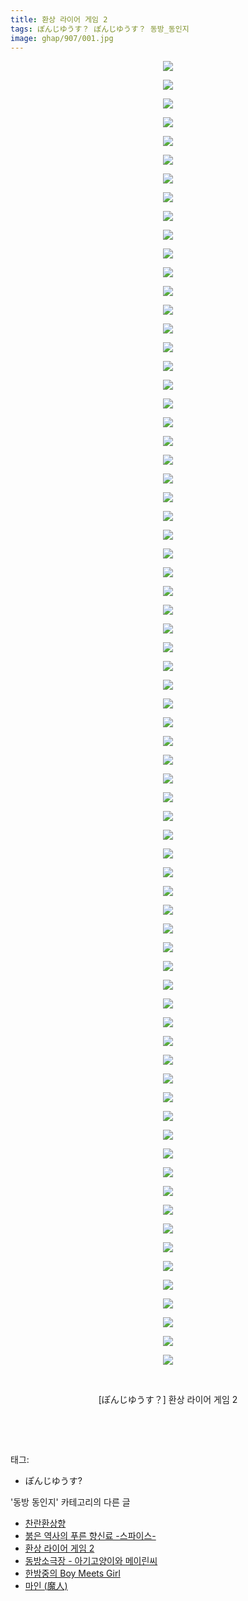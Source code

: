 ```yaml
---
title: 환상 라이어 게임 2
tags: ぽんじゆうす？ ぽんじゆうす？ 동방_동인지
image: ghap/907/001.jpg
---
```

<div class="article">
<p style="text-align: center; clear: none; float: none;"><img src="{{ site.nasurl }}/ghap/907/001.jpg"/></p>
<p style="text-align: center; clear: none; float: none;"><img src="{{ site.nasurl }}/ghap/907/002.jpg"/></p>
<p style="text-align: center; clear: none; float: none;"><img src="{{ site.nasurl }}/ghap/907/003.jpg"/></p>
<p style="text-align: center; clear: none; float: none;"><img src="{{ site.nasurl }}/ghap/907/004.jpg"/></p>
<p style="text-align: center; clear: none; float: none;"><img src="{{ site.nasurl }}/ghap/907/005.jpg"/></p>
<p style="text-align: center; clear: none; float: none;"><img src="{{ site.nasurl }}/ghap/907/006.jpg"/></p>
<p style="text-align: center; clear: none; float: none;"><img src="{{ site.nasurl }}/ghap/907/007.jpg"/></p>
<p style="text-align: center; clear: none; float: none;"><img src="{{ site.nasurl }}/ghap/907/008.jpg"/></p>
<p style="text-align: center; clear: none; float: none;"><img src="{{ site.nasurl }}/ghap/907/009.jpg"/></p>
<p style="text-align: center; clear: none; float: none;"><img src="{{ site.nasurl }}/ghap/907/010.jpg"/></p>
<p style="text-align: center; clear: none; float: none;"><img src="{{ site.nasurl }}/ghap/907/011.jpg"/></p>
<p style="text-align: center; clear: none; float: none;"><img src="{{ site.nasurl }}/ghap/907/012.jpg"/></p>
<p style="text-align: center; clear: none; float: none;"><img src="{{ site.nasurl }}/ghap/907/013.jpg"/></p>
<p style="text-align: center; clear: none; float: none;"><img src="{{ site.nasurl }}/ghap/907/014.jpg"/></p>
<p style="text-align: center; clear: none; float: none;"><img src="{{ site.nasurl }}/ghap/907/015.jpg"/></p>
<p style="text-align: center; clear: none; float: none;"><img src="{{ site.nasurl }}/ghap/907/016.jpg"/></p>
<p style="text-align: center; clear: none; float: none;"><img src="{{ site.nasurl }}/ghap/907/017.jpg"/></p>
<p style="text-align: center; clear: none; float: none;"><img src="{{ site.nasurl }}/ghap/907/018.jpg"/></p>
<p style="text-align: center; clear: none; float: none;"><img src="{{ site.nasurl }}/ghap/907/019.jpg"/></p>
<p style="text-align: center; clear: none; float: none;"><img src="{{ site.nasurl }}/ghap/907/020.jpg"/></p>
<p style="text-align: center; clear: none; float: none;"><img src="{{ site.nasurl }}/ghap/907/021.jpg"/></p>
<p style="text-align: center; clear: none; float: none;"><img src="{{ site.nasurl }}/ghap/907/022.jpg"/></p>
<p style="text-align: center; clear: none; float: none;"><img src="{{ site.nasurl }}/ghap/907/023.jpg"/></p>
<p style="text-align: center; clear: none; float: none;"><img src="{{ site.nasurl }}/ghap/907/024.jpg"/></p>
<p style="text-align: center; clear: none; float: none;"><img src="{{ site.nasurl }}/ghap/907/025.jpg"/></p>
<p style="text-align: center; clear: none; float: none;"><img src="{{ site.nasurl }}/ghap/907/026.jpg"/></p>
<p style="text-align: center; clear: none; float: none;"><img src="{{ site.nasurl }}/ghap/907/027.jpg"/></p>
<p style="text-align: center; clear: none; float: none;"><img src="{{ site.nasurl }}/ghap/907/028.jpg"/></p>
<p style="text-align: center; clear: none; float: none;"><img src="{{ site.nasurl }}/ghap/907/029.jpg"/></p>
<p style="text-align: center; clear: none; float: none;"><img src="{{ site.nasurl }}/ghap/907/030.jpg"/></p>
<p style="text-align: center; clear: none; float: none;"><img src="{{ site.nasurl }}/ghap/907/031.jpg"/></p>
<p style="text-align: center; clear: none; float: none;"><img src="{{ site.nasurl }}/ghap/907/032.jpg"/></p>
<p style="text-align: center; clear: none; float: none;"><img src="{{ site.nasurl }}/ghap/907/033.jpg"/></p>
<p style="text-align: center; clear: none; float: none;"><img src="{{ site.nasurl }}/ghap/907/034.jpg"/></p>
<p style="text-align: center; clear: none; float: none;"><img src="{{ site.nasurl }}/ghap/907/035.jpg"/></p>
<p style="text-align: center; clear: none; float: none;"><img src="{{ site.nasurl }}/ghap/907/036.jpg"/></p>
<p style="text-align: center; clear: none; float: none;"><img src="{{ site.nasurl }}/ghap/907/037.jpg"/></p>
<p style="text-align: center; clear: none; float: none;"><img src="{{ site.nasurl }}/ghap/907/038.jpg"/></p>
<p style="text-align: center; clear: none; float: none;"><img src="{{ site.nasurl }}/ghap/907/039.jpg"/></p>
<p style="text-align: center; clear: none; float: none;"><img src="{{ site.nasurl }}/ghap/907/040.jpg"/></p>
<p style="text-align: center; clear: none; float: none;"><img src="{{ site.nasurl }}/ghap/907/041.jpg"/></p>
<p style="text-align: center; clear: none; float: none;"><img src="{{ site.nasurl }}/ghap/907/042.jpg"/></p>
<p style="text-align: center; clear: none; float: none;"><img src="{{ site.nasurl }}/ghap/907/043.jpg"/></p>
<p style="text-align: center; clear: none; float: none;"><img src="{{ site.nasurl }}/ghap/907/044.jpg"/></p>
<p style="text-align: center; clear: none; float: none;"><img src="{{ site.nasurl }}/ghap/907/045.jpg"/></p>
<p style="text-align: center; clear: none; float: none;"><img src="{{ site.nasurl }}/ghap/907/046.jpg"/></p>
<p style="text-align: center; clear: none; float: none;"><img src="{{ site.nasurl }}/ghap/907/047.jpg"/></p>
<p style="text-align: center; clear: none; float: none;"><img src="{{ site.nasurl }}/ghap/907/048.jpg"/></p>
<p style="text-align: center; clear: none; float: none;"><img src="{{ site.nasurl }}/ghap/907/049.jpg"/></p>
<p style="text-align: center; clear: none; float: none;"><img src="{{ site.nasurl }}/ghap/907/050.jpg"/></p>
<p style="text-align: center; clear: none; float: none;"><img src="{{ site.nasurl }}/ghap/907/051.jpg"/></p>
<p style="text-align: center; clear: none; float: none;"><img src="{{ site.nasurl }}/ghap/907/052.jpg"/></p>
<p style="text-align: center; clear: none; float: none;"><img src="{{ site.nasurl }}/ghap/907/053.jpg"/></p>
<p style="text-align: center; clear: none; float: none;"><img src="{{ site.nasurl }}/ghap/907/054.jpg"/></p>
<p style="text-align: center; clear: none; float: none;"><img src="{{ site.nasurl }}/ghap/907/055.jpg"/></p>
<p style="text-align: center; clear: none; float: none;"><img src="{{ site.nasurl }}/ghap/907/056.jpg"/></p>
<p style="text-align: center; clear: none; float: none;"><img src="{{ site.nasurl }}/ghap/907/057.jpg"/></p>
<p style="text-align: center; clear: none; float: none;"><img src="{{ site.nasurl }}/ghap/907/058.jpg"/></p>
<p style="text-align: center; clear: none; float: none;"><img src="{{ site.nasurl }}/ghap/907/059.jpg"/></p>
<p style="text-align: center; clear: none; float: none;"><img src="{{ site.nasurl }}/ghap/907/060.jpg"/></p>
<p style="text-align: center; clear: none; float: none;"><img src="{{ site.nasurl }}/ghap/907/061.jpg"/></p>
<p style="text-align: center; clear: none; float: none;"><img src="{{ site.nasurl }}/ghap/907/062.jpg"/></p>
<p style="text-align: center; clear: none; float: none;"><img src="{{ site.nasurl }}/ghap/907/063.jpg"/></p>
<p style="text-align: center; clear: none; float: none;"><img src="{{ site.nasurl }}/ghap/907/064.jpg"/></p>
<p style="text-align: center; clear: none; float: none;"><img src="{{ site.nasurl }}/ghap/907/065.jpg"/></p>
<p style="text-align: center; clear: none; float: none;"><img src="{{ site.nasurl }}/ghap/907/066.jpg"/></p>
<p style="text-align: center; clear: none; float: none;"><img src="{{ site.nasurl }}/ghap/907/067.jpg"/></p>
<p style="text-align: center; clear: none; float: none;"><img src="{{ site.nasurl }}/ghap/907/068.jpg"/></p>
<p style="text-align: center; clear: none; float: none;"><img src="{{ site.nasurl }}/ghap/907/069.jpg"/></p>
<p style="text-align: center; clear: none; float: none;"><img src="{{ site.nasurl }}/ghap/907/070.jpg"/></p>
<p style="text-align: center; clear: none; float: none;"><br/></p>
<p style="text-align: center; clear: none; float: none;">[ぽんじゆうす？] 환상 라이어 게임 2</p>
<p style="text-align: center; clear: none; float: none;"><br/></p>
<p><br/></p>
</div><div class="tagTrail">
<p>태그: </p>
<ul>
<li>ぽんじゆうす?</li>
</ul>
</div><div class="another">
<p>'동방 동인지' 카테고리의 다른 글</p>
<ul>
<li><a href="/2016-07-17-ghap_909">찬란환상향</a></li>
<li><a href="/2016-07-17-ghap_908">붉은 역사의 푸른 향신료 -스파이스-</a></li>
<li><a href="/2016-07-17-ghap_907">환상 라이어 게임 2</a></li>
<li><a href="/2016-07-17-ghap_906">동방소극장 - 아기고양이와 메이린씨</a></li>
<li><a href="/2016-07-17-ghap_905">한밤중의 Boy Meets Girl</a></li>
<li><a href="/2016-07-17-ghap_903">마인 (魔人)</a></li>
</ul>
</div><div class="cb_module cb_fluid">
<div class="cb_wrt cb_profile">
</div><!-- commentList close -->
</div>